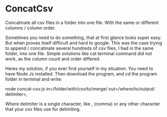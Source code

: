 # ConcatCsv
Concatinate all csv files in a folder into one file. With the same or different columns / column order.

Sometimes you need to do something, that at first glance looks super easy. But when proves itself difficult and hard to google. This was the case trying to append / concatinate several hundreds of csv files, I had in the same folder, into one file. Simple solutions like cat terminal command did not work, as the column count and order differed.

Heres my solution, if you ever find yourself in my situation. You need to have Node Js installed. Then download the program, and cd the program folder in terminal and write:

node concat-csv.js in=/folder/with/csv/to/merge/ out=/where/to/output/ delimiter=,

Where delimiter is a single character, like , (comma) or any other character that your csv files use for delimiting.